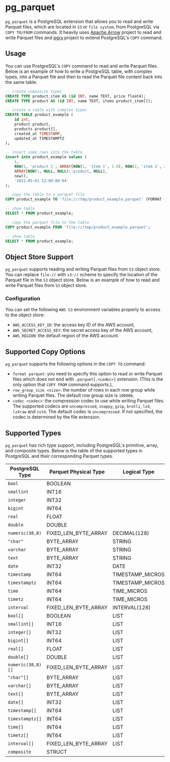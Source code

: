 # pg_parquet
`pg_parquet` is a PostgreSQL extension that allows you to read and write Parquet files, which are located in `S3` or `file system`, from PostgreSQL via `COPY TO/FROM` commands. It heavily uses [Apache Arrow](https://arrow.apache.org/rust/arrow/) project to read and write Parquet files and [pgrx](https://github.com/pgcentralfoundation/pgrx) project to extend PostgreSQL's `COPY` command.

## Usage
You can use PostgreSQL's `COPY` command to read and write Parquet files. Below is an example of how to write a PostgreSQL table, with complex types, into a Parquet file and then to read the Parquet file content back into the same table.

```sql
-- create composite types
CREATE TYPE product_item AS (id INT, name TEXT, price float4);
CREATE TYPE product AS (id INT, name TEXT, items product_item[]);

-- create a table with complex types
CREATE TABLE product_example (
    id int,
    product product,
    products product[],
    created_at TIMESTAMP,
    updated_at TIMESTAMPTZ
);

-- insert some rows into the table
insert into product_example values (
    1,
    ROW(1, 'product 1', ARRAY[ROW(1, 'item 1', 1.0), ROW(2, 'item 2', 2.0), NULL]::product_item[])::product,
    ARRAY[ROW(1, NULL, NULL)::product, NULL],
    now(),
    '2022-05-01 12:00:00-04'
);

-- copy the table to a parquet file
COPY product_example TO 'file:///tmp/product_example.parquet' (FORMAT 'parquet', CODEC 'gzip');

-- show table
SELECT * FROM product_example;

-- copy the parquet file to the table
COPY product_example FROM 'file:///tmp/product_example.parquet';

-- show table
SELECT * FROM product_example;
```

## Object Store Support
`pg_parquet` supports reading and writing Parquet files from `S3` object store. You can replace `file://` with `s3://` scheme to specify the location of the Parquet file in the `S3` object store. Below is an example of how to read and write Parquet files from `S3` object store.

### Configuration
You can set the following `AWS S3` environment variables properly to access to the object store:
- `AWS_ACCESS_KEY_ID`: the access key ID of the AWS account,
- `AWS_SECRET_ACCESS_KEY`: the secret access key of the AWS account,
- `AWS_REGION`: the default region of the AWS account.

## Supported Copy Options
`pg_parquet` supports the following options in the `COPY TO` command:
- `format parquet`: you need to specify this option to read or write Parquet files which does not end with `.parquet[.<codec>]` extension. (This is the only option that `COPY FROM` command supports.),
- `row_group_size <size>`: the number of rows in each row group while writing Parquet files. The default row group size is `100000`,
- `codec <codec>`: the compression codec to use while writing Parquet files. The supported codecs are `uncompressed`, `snappy`, `gzip`, `brotli`, `lz4`, `lz4raw` and `zstd`. The default codec is `uncompressed`. If not specified, the codec is determined by the file extension.

## Supported Types
`pg_parquet` has rich type support, including PostgreSQL's primitive, array, and composite types. Below is the table of the supported types in PostgreSQL and their corresponding Parquet types.

| PostgreSQL Type   | Parquet Physical Type | Logical Type     |
|-------------------|-----------------------|------------------|
| `bool`            | BOOLEAN               |                  |
| `smallint`        | INT16                 |                  |
| `integer`         | INT32                 |                  |
| `bigint`          | INT64                 |                  |
| `real`            | FLOAT                 |                  |
| `double`          | DOUBLE                |                  |
| `numeric(38,8)`   | FIXED_LEN_BYTE_ARRAY  | DECIMAL(128)     |
| `"char"`          | BYTE_ARRAY            | STRING           |
| `varchar`         | BYTE_ARRAY            | STRING           |
| `text`            | BYTE_ARRAY            | STRING           |
| `date`            | INT32                 | DATE             |
| `timestamp`       | INT64                 | TIMESTAMP_MICROS |
| `timestamptz`     | INT64                 | TIMESTAMP_MICROS |
| `time`            | INT64                 | TIME_MICROS      |
| `timetz`          | INT64                 | TIME_MICROS      |
| `interval`        | FIXED_LEN_BYTE_ARRAY  | INTERVAL(128)    |
| `bool[]`          | BOOLEAN               | LIST             |
| `smallint[]`      | INT16                 | LIST             |
| `integer[]`       | INT32                 | LIST             |
| `bigint[]`        | INT64                 | LIST             |
| `real[]`          | FLOAT                 | LIST             |
| `double[]`        | DOUBLE                | LIST             |
| `numeric(38,8)[]` | FIXED_LEN_BYTE_ARRAY  | LIST             |
| `"char"[]`        | BYTE_ARRAY            | LIST             |
| `varchar[]`       | BYTE_ARRAY            | LIST             |
| `text[]`          | BYTE_ARRAY            | LIST             |
| `date[]`          | INT32                 | LIST             |
| `timestamp[]`     | INT64                 | LIST             |
| `timestamptz[]`   | INT64                 | LIST             |
| `time[]`          | INT64                 | LIST             |
| `timetz[]`        | INT64                 | LIST             |
| `interval[]`      | FIXED_LEN_BYTE_ARRAY  | LIST             |
| `composite`       | STRUCT                |                  |
